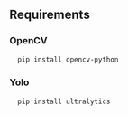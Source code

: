 ## Requirements


### OpenCV
```bash
  pip install opencv-python
```
    
### Yolo
```bash
  pip install ultralytics
```
